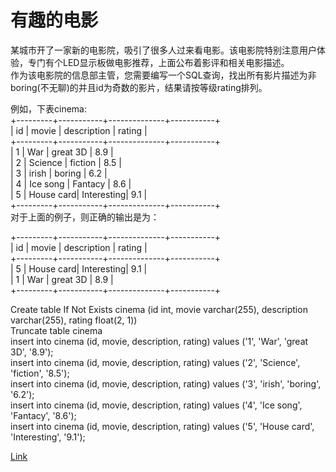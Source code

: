 <h1>有趣的电影</h1>

某城市开了一家新的电影院，吸引了很多人过来看电影。该电影院特别注意用户体验，专门有个LED显示板做电影推荐，上面公布着影评和相关电影描述。</br>
作为该电影院的信息部主管，您需要编写一个SQL查询，找出所有影片描述为非boring(不无聊)的并且id为奇数的影片，结果请按等级rating排列。</br>

例如，下表cinema:</br>
+---------+-----------+--------------+-----------+</br>
|   id    | movie     |  description |  rating   |</br>
+---------+-----------+--------------+-----------+</br>
|   1     | War       |   great 3D   |   8.9     |</br>
|   2     | Science   |   fiction    |   8.5     |</br>
|   3     | irish     |   boring     |   6.2     |</br>
|   4     | Ice song  |   Fantacy    |   8.6     |</br>
|   5     | House card|   Interesting|   9.1     |</br>
+---------+-----------+--------------+-----------+</br>
对于上面的例子，则正确的输出是为：</br>

+---------+-----------+--------------+-----------+</br>
|   id    | movie     |  description |  rating   |</br>
+---------+-----------+--------------+-----------+</br>
|   5     | House card|   Interesting|   9.1     |</br>
|   1     | War       |   great 3D   |   8.9     |</br>
+---------+-----------+--------------+-----------+</br>

Create table If Not Exists cinema (id int, movie varchar(255), description varchar(255), rating float(2, 1))</br>
Truncate table cinema</br>
insert into cinema (id, movie, description, rating) values ('1', 'War', 'great 3D', '8.9');</br>
insert into cinema (id, movie, description, rating) values ('2', 'Science', 'fiction', '8.5');</br>
insert into cinema (id, movie, description, rating) values ('3', 'irish', 'boring', '6.2');</br>
insert into cinema (id, movie, description, rating) values ('4', 'Ice song', 'Fantacy', '8.6');</br>
insert into cinema (id, movie, description, rating) values ('5', 'House card', 'Interesting', '9.1');</br>

[Link](https://leetcode-cn.com/problems/not-boring-movies/)